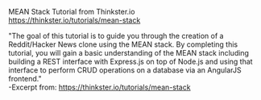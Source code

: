 MEAN Stack Tutorial from Thinkster.io <br>
https://thinkster.io/tutorials/mean-stack

"The goal of this tutorial is to guide you through the creation of a Reddit/Hacker News clone using the MEAN stack. By completing this tutorial, you will gain a basic understanding of the MEAN stack including building a REST interface with Express.js on top of Node.js and using that interface to perform CRUD operations on a database via an AngularJS frontend."
<br>-Excerpt from: https://thinkster.io/tutorials/mean-stack

